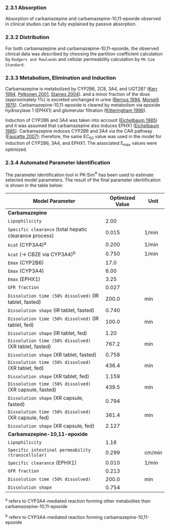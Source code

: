 ### 2.3.1	Absorption

Absorption of carbamazepine and carbamazepine-10,11-epoxide observed in clinical studies can be fully explained by passive absorption.

### 2.3.2	Distribution

For both carbamazepine and carbamazepine-10,11-epoxide, the observed clinical data was described by choosing the partition coefficient calculation by `Rodgers and Rowlands` and cellular permeability calculation by `PK-Sim Standard`. 

### 2.3.3	Metabolism, Elimination and Induction

Carbamazepine is metabolized by CYP2B6, 2C8, 3A4, and UGT2B7 ([Kerr 1994](#5-References), [Pelkonen 2001](#5-References), [Staines 2004](#5-References)). and a minor fraction of the dose (approximately 1%) is excreted unchanged in urine ([Bernus 1994](#5-References), [Morselli 1975](#5-References)). Carbamazepine-10,11-epoxide is cleared by metabolism via epoxide hydroxylase 1 (EPHX1) and glomerular filtration ([Kitteringham 1996](#5-References)). 

Induction of CYP2B6 and 3A4 was taken into account ([Eichelbaum 1985](#5-References)) and it was assumed that carbamazepine also induces EPHX1 ([Eichelbaum 1985](#5-References)). Carbamazepine induces CYP2B6 and 3A4 via the CAR pathway ([Faucette 2007](#5-References)); therefore, the same EC<sub>50</sub> value was used in the model for induction of CYP2B6, 3A4, and EPHX1. The associated E<sub>max</sub> values were optimized.

### 2.3.4	Automated Parameter Identification

The parameter identification tool in PK-Sim<sup>®</sup> has been used to estimate selected model parameters. The result of the final parameter identification is shown in the table below:

| Model Parameter            | Optimized Value | Unit |
| -------------------------- | --------------- | ---- |
| **Carbamazepine** |  |  |
| `Lipophilicity` | 2.00   |        |
| `Specific clearance` (total hepatic clearance process) | 0.015 | 1/min |
| `kcat` (CYP3A4)<sup>a</sup>                             | 0.200           | 1/min  |
| `kcat` (→ CBZE via CYP3A4)<sup>b</sup>                  | 0.750           | 1/min  |
| `Emax` (CYP2B6)                                         | 17.0            |  |
| `Emax` (CYP3A4)                                         | 6.00            |        |
| `Emax` (EPHX1)                                          | 3.25            |        |
| `GFR fraction`                                          | 0.027           |        |
| `Dissolution time (50% dissolved)` (IR tablet, fasted)  | 200.0           | min    |
| `Dissolution shape` (IR tablet, fasted)                 | 0.740           |        |
| `Dissolution time (50% dissolved)` (IR tablet, fed)     | 100.0           | min    |
| `Dissolution shape` (IR tablet, fed)                    | 1.20            |        |
| `Dissolution time (50% dissolved)` (XR tablet, fasted) | 767.2 | min  |
| `Dissolution shape` (XR tablet, fasted) | 0.758 |   |
| `Dissolution time (50% dissolved)` (XR tablet, fed) | 436.4 | min |
| `Dissolution shape` (XR tablet, fed) | 1.159 | |
| `Dissolution time (50% dissolved)` (XR capsule, fasted) | 439.5 | min |
| `Dissolution shape` (XR capsule, fasted) | 0.794 | |
| `Dissolution time (50% dissolved)` (XR capsule, fed) | 361.4 | min |
| `Dissolution shape` (XR capsule, fed) | 2.127 | |
| **Carbamazepine-10,11-epoxide** |  | |
| `Lipophilicity` | 1.16 | |
| `Specific intestinal permeability (transcellular)` | 0.299 | cm/min |
| `Specific clearance` (EPHX1) | 0.010 | 1/min |
| `GFR fraction` | 0.213 | |
| `Dissolution time (50% dissolved)` | 200.0 | min |
| `Dissolution shape` | 0.754 | |

<sup>a</sup> refers to CYP3A4-mediated reaction forming other metabolites than carbamazepine-10,11-epoxide

<sup>b</sup> refers to CYP3A4-mediated reaction forming carbamazepine-10,11-epoxide


### 